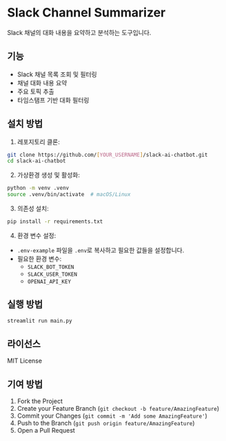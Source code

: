 # Slack Channel Summarizer

Slack 채널의 대화 내용을 요약하고 분석하는 도구입니다.

## 기능

- Slack 채널 목록 조회 및 필터링
- 채널 대화 내용 요약
- 주요 토픽 추출
- 타임스탬프 기반 대화 필터링

## 설치 방법

1. 레포지토리 클론:
```bash
git clone https://github.com/[YOUR_USERNAME]/slack-ai-chatbot.git
cd slack-ai-chatbot
```

2. 가상환경 생성 및 활성화:
```bash
python -m venv .venv
source .venv/bin/activate  # macOS/Linux
```

3. 의존성 설치:
```bash
pip install -r requirements.txt
```

4. 환경 변수 설정:
- `.env-example` 파일을 `.env`로 복사하고 필요한 값들을 설정합니다.
- 필요한 환경 변수:
  - `SLACK_BOT_TOKEN`
  - `SLACK_USER_TOKEN`
  - `OPENAI_API_KEY`

## 실행 방법

```bash
streamlit run main.py
```

## 라이선스

MIT License

## 기여 방법

1. Fork the Project
2. Create your Feature Branch (`git checkout -b feature/AmazingFeature`)
3. Commit your Changes (`git commit -m 'Add some AmazingFeature'`)
4. Push to the Branch (`git push origin feature/AmazingFeature`)
5. Open a Pull Request 